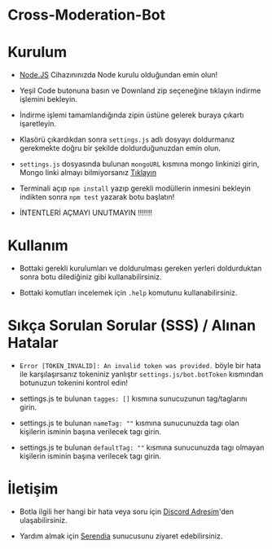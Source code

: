 # Cross-Moderation-Bot

# Kurulum
* [Node.JS](https://nodejs.org/en/) Cihazınınızda Node kurulu olduğundan emin olun!

* Yeşil Code butonuna basın ve Downland zip seçeneğine tıklayın indirme işlemini bekleyin.

* İndirme işlemi tamamlandığında zipin üstüne gelerek buraya çıkartı işaretleyin.

* Klasörü çıkardıkdan sonra `settings.js` adlı dosyayı doldurmanız gerekmekte doğru bir şekilde doldurduğunuzdan emin olun.

* `settings.js` dosyasında bulunan `mongoURL` kısmına mongo linkinizi girin, Mongo linki almayı bilmiyorsanız [Tıklayın](https://www.youtube.com/watch?v=s_-gJn9GDus)

* Terminali açıp `npm install` yazıp gerekli modüllerin inmesini bekleyin indikten sonra `npm test` yazarak botu başlatın!

* İNTENTLERİ AÇMAYI UNUTMAYIN !!!!!!!

# Kullanım
* Bottaki gerekli kurulumları ve doldurulması gereken yerleri doldurduktan sonra botu dilediğiniz gibi kullanabilirsiniz.

* Bottaki komutları incelemek için `.help` komutunu kullanabilirsiniz.

# Sıkça Sorulan Sorular (SSS) / Alınan Hatalar
* `Error [TOKEN_INVALID]: An invalid token was provided.` böyle bir hata ile karşılaşırsanız tokeniniz yanlıştır `settings.js/bot.botToken` kısmından botunuzun tokenini kontrol edin!
* settings.js te bulunan `tagges: []` kısmına sunucuzunun tag/taglarını girin.
 
* settings.js te bulunan `nameTag: ""` kısmına sunucunuzda tagı olan kişilerin isminin başına verilecek tagı girin.

* settings.js te bulunan `defaultTag: ""` kısmına sunucunuzda tagı olmayan kişilerin isminin başına verilecek tagı girin.

# İletişim
* Botla ilgili her hangi bir hata veya soru için [Discord Adresim](https://discord.com/users/799237103195127848)'den ulaşabilirsiniz.

* Yardım almak için [Serendia](https://discord.gg/UnaET8hj3K) sunucusunu ziyaret edebilirsiniz.
